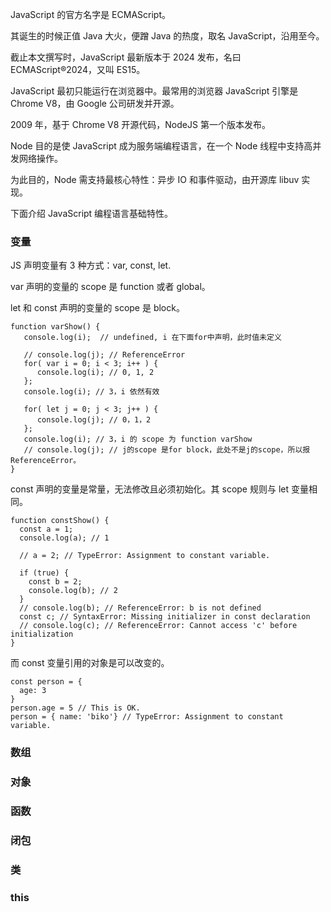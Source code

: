 JavaScript 的官方名字是 ECMAScript。

其诞生的时候正值 Java 大火，便蹭 Java 的热度，取名 JavaScript，沿用至今。

截止本文撰写时，JavaScript 最新版本于 2024 发布，名曰 ECMAScript®2024，又叫 ES15。

JavaScript 最初只能运行在浏览器中。最常用的浏览器 JavaScript 引擎是 Chrome V8，由 Google 公司研发并开源。

2009 年，基于 Chrome V8 开源代码，NodeJS 第一个版本发布。

Node 目的是使 JavaScript 成为服务端编程语言，在一个 Node 线程中支持高并发网络操作。

为此目的，Node 需支持最核心特性：异步 IO 和事件驱动，由开源库 libuv 实现。

下面介绍 JavaScript 编程语言基础特性。

### 变量

JS 声明变量有 3 种方式：var, const, let.

var 声明的变量的 scope 是 function 或者 global。

let 和 const 声明的变量的 scope 是 block。

```
function varShow() {
   console.log(i);  // undefined, i 在下面for中声明，此时值未定义

   // console.log(j); // ReferenceError
   for( var i = 0; i < 3; i++ ) {
      console.log(i); // 0, 1, 2
   };
   console.log(i); // 3，i 依然有效

   for( let j = 0; j < 3; j++ ) {
      console.log(j); // 0，1，2
   };
   console.log(i); // 3，i 的 scope 为 function varShow
   // console.log(j); // j的scope 是for block，此处不是j的scope，所以报ReferenceError。
}
```

const 声明的变量是常量，无法修改且必须初始化。其 scope 规则与 let 变量相同。

```
function constShow() {
  const a = 1;
  console.log(a); // 1

  // a = 2; // TypeError: Assignment to constant variable.

  if (true) {
    const b = 2;
    console.log(b); // 2
  }
  // console.log(b); // ReferenceError: b is not defined
  const c; // SyntaxError: Missing initializer in const declaration
  // console.log(c); // ReferenceError: Cannot access 'c' before initialization
}
```

而 const 变量引用的对象是可以改变的。

```
const person = {
  age: 3
}
person.age = 5 // This is OK.
person = { name: 'biko'} // TypeError: Assignment to constant variable.
```

### 数组

### 对象

### 函数

### 闭包

### 类

### this
